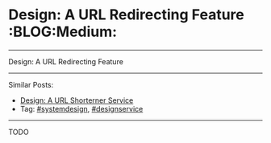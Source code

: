 # Design: A URL Redirecting Feature     :BLOG:Medium:


---

Design: A URL Redirecting Feature  

---

Similar Posts:  
-   [Design: A URL Shorterner Service](https://brain.dennyzhang.com/design-tiny-url)
-   Tag: [#systemdesign](https://brain.dennyzhang.com/tag/systemdesign), [#designservice](https://brain.dennyzhang.com/tag/designservice)

---

TODO